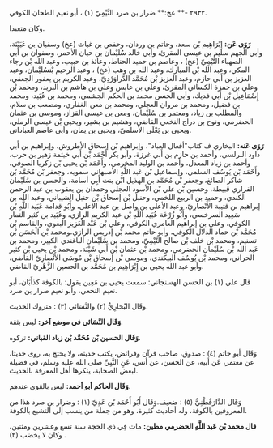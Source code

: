 ٢٩٣٢ -** عخ:** ضرار بن صرد التَّيْمِيّ (١) ، أبو نعيم الطحان الكوفي.

وكان متعبدا.

**رَوَى عَن:** إِبْرَاهِيم بْن سعد، وحاتم بن وردان، وحفص بن غياث (عخ) وسفيان بن عُيَيْنَة، وأبي الجهم سليم بن عيسى المقرئ، وأبي خالد سُلَيْمان بن حيان الأحمر، وصفوان بن أَبي الصهباء التَّيْمِيّ (عخ) ، وعاصم بن حميد الحناط، وعائذ بن حبيب، وعبد الله بْن رجاء المكي، وعبد الله بْن المبارك، وعبد الله بن وهب (عخ) ، وعبد الرحيم بْنسُلَيْمان، وعبد العزيز بن أَبي حازم، وعبد العزيز بْن مُحَمَّد الدَّراوَرْدِيّ، وعبد الكريم بن يعفور الجعفي، وعلي بن حمزة الكسائي المقرئ، وعلي بن عابس وعلي بن هاشم بن البريد، ومحمد بْن إِسْمَاعِيل بْن أَبي فديك، وأبي الحسن محمد بن الحكم الجشمي، ومحمد بن عُبَيد، ومحمد بن فضيل، ومحمد بن مروان العجلي، ومحمد بن معن الغفاري، ومصعب بن سلام، والمطلب بن زياد، ومعتمر بن سُلَيْمان، ومعن بن عيسى القزاز، وموسى بن عثمان الحضرمي، ونوح بن دراج النخعي القاضي، وهشيم بن بشير، ويحيى بْن عيسى الرملي، ويحيى بن يَعْلَى الأَسلميّ، ويحيى بن يمان، وأبي عاصم العباداني.

**رَوَى عَنه:** البخاري ف كتاب"أفعال العباد"، وإبراهيم بْن إسحاق الأطروش، وإبراهيم بن أَبي داود البرلسي، وأحمد بن حازم بن أَبي غرزة، وأبو بكر أَحْمَد بْن أَبي خيثمة زهير بن حرب، وأحمد بن زياد المعدل، وأحمد بن الوليد المخرمي، وأَحْمَد بْن يحيى بْن زكريا الصوفي، وأَحْمَد بْن يُوسُف السلمي، وإسماعيل بْن عَبد اللَّهِ الأصبهاني سمويه، وجعفر بْن مُحَمَّد بْن شاكر الصائغ، وجعفر بْن مُحَمَّد بن الهذيل ابْن بنت أَبِي أسامة، والحسن بن سُلَيْمان الفزاري قبيطة، وحسين بْن علي بْن الأسود العجلي وحمدان بن يعقوب بن عبد الرحمن الكندي، وحميد بن الربيع اللخمي، وحنبل بْن إسحاق بْن حنبل الشيباني، وعبد الله بن إبراهيم بن قتيبة الأَنْصارِيّ، وعبد الأعلى بن واصل بن عبد الاعلى، وأَبُو قدامة عُبَيد اللَّهِ بْن سَعِيد السرخسي، وأَبُو زُرْعَة عُبَيد اللَّهِ بْن عبد الكريم الرازي، وعُبَيد بن كثير التمار الكوفي، وعلي بن إبراهيم العامري الكوفي، وعلي بْن عَبْد الْعَزِيزِ البغوي، والقاسم بْن مُحَمَّد بْن حماد الدلال الكوفي، وأبو حاتم محمد بْن إدريس الرازي،ومحمد بْن الْحَسَن بْن تسنيم، ومحمد بْن خلف بْن صالح التَّيْمِيّ، ومحمد بن سُلَيْمان الباغندي الكبير، ومحمد بن عَبد الله بْن سُلَيْمان الحضرمي، ومحمد بْن عثمان بْن أَبي شَيْبَة، ومحمد بْن يحيى بْن كثير الحراني، ومحمد بْن يُوسُف البيكندي، وموسى بْن إسحاق بْن مُوسَى الأَنْصارِيّ القاضي، وأبو عبد الله يحيى بن إِبْرَاهِيم بن مُحَمَّد بن الحسين الزُّهْرِيّ القاضي.

قال علي (١) بن الحسن الهسنجاني: سمعت يحيى بن مَعِين يقول: بالكوفة كذأَبَان، أبو نعيم النخعي، وأبو نعيم ضرار بن صرد.

وقَال البُخارِيُّ (٢) والنَّسَائي (٣) : متروك الحديث.

**وَقَال النَّسَائي في موضع آخر:** ليس بثقة.

**وَقَال الحسين بْن مُحَمَّد بْن زياد القباني:** تركوه.

وَقَال أبو حاتم (٤) : صدوق، صاحب قرآن وفرائض، يكتب حديثه، ولا يحتج به، روى حديثا، عن معتمر، عَن أبيه، عن الحسن، عن أنس، عَنِ النَّبِيِّ صلى الله عليه وسلم، في فضيلة لبعض الصحابة، ينكرها أهل المعرفة بالحديث.

**وَقَال الحاكم أبو أحمد:** ليس بالقوي عندهم.

وَقَال الدَّارَقُطْنِيُّ (٥) : ضعيف.وَقَال أَبُو أَحْمَد بْن عَدِيّ (١) : وضرار بن صرد هذا من المعروفين بالكوفة، وله أحاديث كثيرة، وهو من جملة من ينسب إلى التشيع بالكوفة.

**قال محمد بْن عَبد اللَّهِ الحضرمي مطين:** مات فِي ذي الحجة سنة تسع وعشرين ومئتين، وكان لا يخضب (٢) .